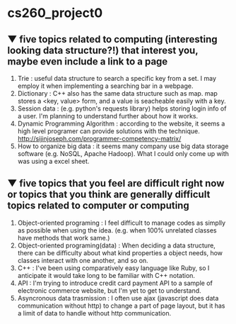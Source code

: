 # cs260_project0

## ▼ five topics related to computing (interesting looking data structure?!) that interest you, maybe even include a link to a page
1. Trie : useful data structure to search a specific key from a set. I may employ it when implementing a searching bar in a webpage.<br>
2. Dictionary : C++ also has the same data structure such as map. map stores a <key, value> form, and a value is seacheable easily with a key.<br>
3. Session data : (e.g. python's requests library) helps storing login info of a user. I'm planning to understand further about how it works.<br>
4. Dynamic Programming Algorithm : according to the website, it seems a high level programer can provide solutions with the technique. http://sijinjoseph.com/programmer-competency-matrix/<br>
5. How to organize big data : it seems many company use big data storage software (e.g. NoSQL, Apache Hadoop). What I could only come up with was using a excel sheet.<br>

## ▼ five topics that you feel are difficult right now or topics that you think are generally difficult topics related to computer or computing
 1. Object-oriented programing : I feel difficult to manage codes as simplly as possible when using the idea. (e.g. when 100% unrelated classes have methods that work same.)<br>
 2. Object-oriented programing(data) : When deciding a data structure, there can be difficulty about what kind properties a object needs, how classes interact with one another, and so on.<br>
 3. C++ : I've been using comparatively easy language like Ruby, so I anticipate it would take long to be familiar with C++ notation.<br>
 4. API : I'm trying to introduce credit card payment API to a sample of electronic commerce website, but I'm yet to get to understand.<br>
 5. Asyncronous data trasmission : I often use ajax (javascript does data communication without http) to change a part of page layout, but it has a limit of data to handle without http communication.<br>
